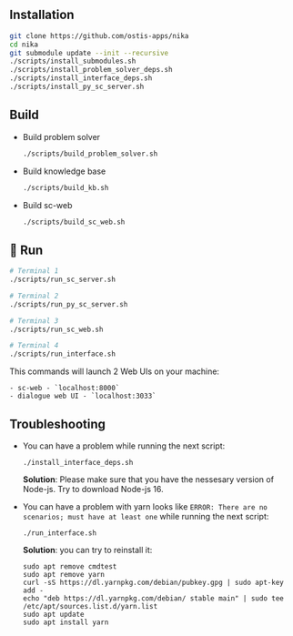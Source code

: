 ## Installation

```sh
git clone https://github.com/ostis-apps/nika
cd nika
git submodule update --init --recursive
./scripts/install_submodules.sh
./scripts/install_problem_solver_deps.sh
./scripts/install_interface_deps.sh
./scripts/install_py_sc_server.sh
```

## Build

- Build problem solver
  ```sh
  ./scripts/build_problem_solver.sh
  ```

- Build knowledge base
  ```sh
  ./scripts/build_kb.sh
  ```

- Build sc-web
  ```sh
  ./scripts/build_sc_web.sh
  ```

## 🚀 Run
  ```sh
  # Terminal 1
  ./scripts/run_sc_server.sh

  # Terminal 2
  ./scripts/run_py_sc_server.sh
  
  # Terminal 3
  ./scripts/run_sc_web.sh
  
  # Terminal 4
  ./scripts/run_interface.sh
  ```
  This commands will launch 2 Web UIs on your machine:
  
    - sc-web - `localhost:8000`
    - dialogue web UI - `localhost:3033`

## Troubleshooting
  - You can have a problem while running the next script:
    ```
    ./install_interface_deps.sh
    ```
    **Solution**: Please make sure that you have the nessesary version of Node-js. Try to download Node-js 16.

  - You can have a problem with yarn looks like `ERROR: There are no scenarios; must have at least one` while running the next script:
    ```
    ./run_interface.sh
    ```
    **Solution**: you can try to reinstall it:
      ```
      sudo apt remove cmdtest
      sudo apt remove yarn
      curl -sS https://dl.yarnpkg.com/debian/pubkey.gpg | sudo apt-key add -
      echo "deb https://dl.yarnpkg.com/debian/ stable main" | sudo tee /etc/apt/sources.list.d/yarn.list
      sudo apt update
      sudo apt install yarn
      ```